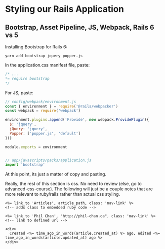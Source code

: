 # Styling our Rails Application

## Bootstrap, Asset Pipeline, JS, Webpack, Rails 6 vs 5
Installing Bootstrap for Rails 6:

```cli
yarn add bootstrap jquery popper.js
```
In the application.css manifest file, paste:

```css
/* ...
*= require bootstrap
*/
```
For JS, paste:

```js
// config/webpack/environment.js
const { environment } = require('@rails/webpacker')
const webpack = require('webpack')

environment.plugins.append('Provide', new webpack.ProvidePlugin({
  $: 'jquery',
  jQuery: 'jquery',
  Popper: ['popper.js', 'default']
}))

module.exports = environment


// app/javascripts/packs/application.js
import 'bootstrap'
```
At this point, its just a matter of copy and pasting.


Really, the rest of this section is css. No need to review (else, go to advanced-css-course). The following will just be a couple notes that are more relevant to ruby/rails rather than actual css styling.

```erb
<%= link_to 'Articles', article_path, class: 'nav-link' %>
<!-- adds class to embedded ruby code -->

<%= link_to 'Phil Chan', "http://phil-chan.ca", class: 'nav-link' %>
<!-- link to defined url -->

<div>
  Created <%= time_ago_in_words(article.created_at) %> ago, edited <%= time_ago_in_words(article.updated_at) ago %>
</div>
```